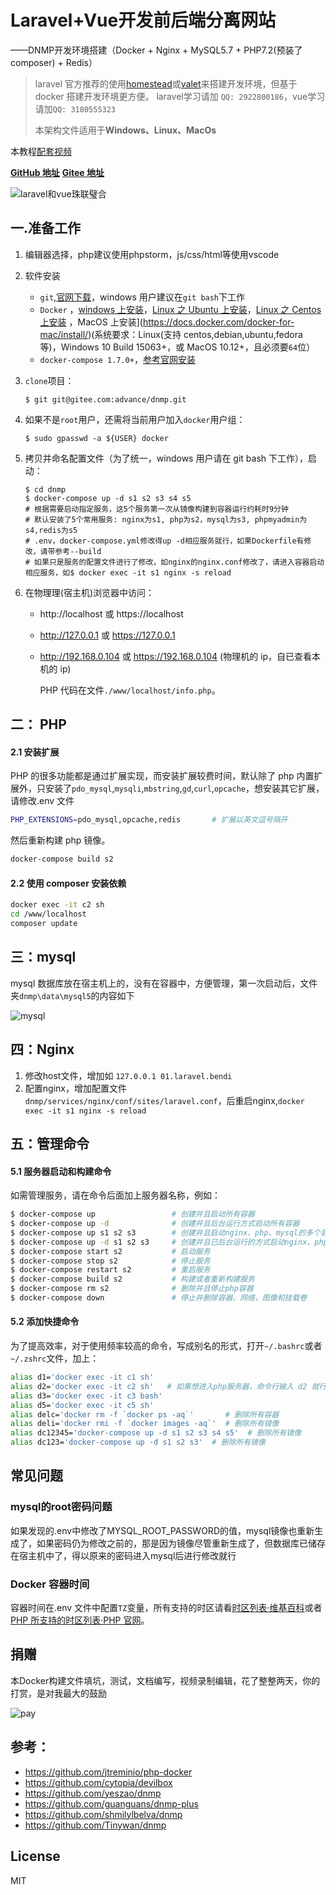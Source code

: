 # Laravel+Vue开发前后端分离网站

——DNMP开发环境搭建（Docker + Nginx + MySQL5.7 + PHP7.2(预装了 composer) + Redis）

> laravel 官方推荐的使用[homestead](https://learnku.com/docs/laravel/6.x/homestead/5127)或[valet](https://learnku.com/docs/laravel/6.x/valet/5128)来搭建开发环境，但基于 docker 搭建开发环境更方便。
> laravel学习请加 `QQ: 2922800186`，vue学习请加`QQ: 3180555323`
>
> 本架构文件适用于**Windows、Linux、MacOs**

本教程[配套视频](https://www.bilibili.com/)

[**GitHub 地址**](https://github.com/youshengyouse/dnmp)      [**Gitee 地址**](https://gitee.com/advance/dnmp)

![laravel和vue珠联璧合](./imgs/laravel_vue.jpg)



## 一.准备工作

1. 编辑器选择，php建议使用phpstorm，js/css/html等使用vscode

2. 软件安装

   - `git`,[官网下载](https://git-scm.com/)，windows 用户建议在`git bash`下工作
   - `Docker` ，[windows 上安装](https://docs.docker.com/docker-for-windows/install/)，[Linux 之 Ubuntu 上安装](https://docs.docker.com/install/linux/docker-ce/ubuntu/)，[Linux 之 Centos 上安装](https://docs.docker.com/install/linux/docker-ce/centos/) ，MacOS 上安装](https://docs.docker.com/docker-for-mac/install/)(系统要求：Linux(支持 centos,debian,ubuntu,fedora 等)，Windows 10 Build 15063+，或 MacOS 10.12+，且必须要`64`位）
   - `docker-compose 1.7.0+`，[参考官网安装](https://docs.docker.com/compose/install/)

3. `clone`项目：

   ```shell
   $ git git@gitee.com:advance/dnmp.git
   ```

4. 如果不是`root`用户，还需将当前用户加入`docker`用户组：

   ```
   $ sudo gpasswd -a ${USER} docker
   ```

5. 拷贝并命名配置文件（为了统一，windows 用户请在 git bash 下工作），启动：

   ```shell
   $ cd dnmp
   $ docker-compose up -d s1 s2 s3 s4 s5
   # 根据需要启动指定服务，这5个服务第一次从镜像构建到容器运行约耗时9分钟
   # 默认安装了5个常用服务: nginx为s1, php为s2，mysql为s3, phpmyadmin为s4,redis为s5
   # .env，docker-compose.yml修改得up -d相应服务就行，如果Dockerfile有修改，请带参考--build
   # 如果只是服务的配置文件进行了修改，如nginx的nginx.conf修改了，请进入容器启动相应服务，如$ docker exec -it s1 nginx -s reload
   ```

6. 在物理理(宿主机)浏览器中访问：

   - http://localhost 或 https://localhost

   - http://127.0.0.1 或 https://127.0.0.1

   - http://192.168.0.104 或 https://192.168.0.104 (物理机的 ip，自已查看本机的 ip)

     PHP 代码在文件`./www/localhost/info.php`。

## 二： PHP

#### 2.1 安装扩展

PHP 的很多功能都是通过扩展实现，而安装扩展较费时间，默认除了 php 内置扩展外，只安装了`pdo_mysql`,`mysqli`,`mbstring`,`gd`,`curl`,`opcache`，想安装其它扩展，请修改.env 文件

```bash
PHP_EXTENSIONS=pdo_mysql,opcache,redis       # 扩展以英文逗号隔开
```

然后重新构建 php 镜像。

```bash
docker-compose build s2
```

#### 2.2 使用 composer 安装依赖

```bash
docker exec -it c2 sh
cd /www/localhost
composer update
```

## 三：mysql

mysql 数据库放在宿主机上的，没有在容器中，方便管理，第一次启动后，文件夹`dnmp\data\mysql5`的内容如下

![mysql](./imgs/mysql.png)

## 四：Nginx

1. 修改host文件，增加如 `127.0.0.1 01.laravel.bendi`
2. 配置nginx，增加配置文件` dnmp/services/nginx/conf/sites/laravel.conf`，后重启nginx,`docker exec -it s1 nginx -s reload`

## 五：管理命令

#### 5.1 服务器启动和构建命令

如需管理服务，请在命令后面加上服务器名称，例如：

```bash
$ docker-compose up                 # 创建并且启动所有容器
$ docker-compose up -d              # 创建并且后台运行方式启动所有容器
$ docker-compose up s1 s2 s3        # 创建并且启动nginx、php、mysql的多个容器
$ docker-compose up -d s1 s2 s3     # 创建并且已后台运行的方式启动nginx、php、mysql容器
$ docker-compose start s2           # 启动服务
$ docker-compose stop s2            # 停止服务
$ docker-compose restart s2         # 重启服务
$ docker-compose build s2           # 构建或者重新构建服务
$ docker-compose rm s2              # 删除并且停止php容器
$ docker-compose down               # 停止并删除容器，网络，图像和挂载卷
```

#### 5.2 添加快捷命令

为了提高效率，对于使用频率较高的命令，写成别名的形式，打开`~/.bashrc`或者`~/.zshrc`文件，加上：

```bash
alias d1='docker exec -it c1 sh'
alias d2='docker exec -it c2 sh'   # 如果想进入php服务器，命令行输入 d2 就行
alias d3='docker exec -it c3 bash'
alias d5='docker exec -it c5 sh'
alias delc='docker rm -f `docker ps -aq`'       # 删除所有容器
alias deli='docker rmi -f `docker images -aq`'  # 删除所有镜像
alias dc12345='docker-compose up -d s1 s2 s3 s4 s5'  # 删除所有镜像
alias dc123='docker-compose up -d s1 s2 s3'  # 删除所有镜像
```

## 常见问题

### mysql的root密码问题
如果发现的.env中修改了MYSQL_ROOT_PASSWORD的值，mysql镜像也重新生成了，如果密码仍为修改之前的，那是因为镜像尽管重新生成了，但数据库已储存在宿主机中了，得以原来的密码进入mysql后进行修改就行
### Docker 容器时间

容器时间在.env 文件中配置`TZ`变量，所有支持的时区请看[时区列表·维基百科](https://en.wikipedia.org/wiki/List_of_tz_database_time_zones)或者[PHP 所支持的时区列表·PHP 官网](https://www.php.net/manual/zh/timezones.php)。



## 捐赠

本Docker构建文件填坑，测试，文档编写，视频录制编辑，花了整整两天，你的打赏，是对我最大的鼓励

![pay](./imgs/pay.jpg)







## 参考：

- https://github.com/jtreminio/php-docker
- https://github.com/cytopia/devilbox
- https://github.com/yeszao/dnmp
- https://github.com/guanguans/dnmp-plus
- https://github.com/shmilylbelva/dnmp
- https://github.com/Tinywan/dnmp

## License

MIT
